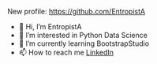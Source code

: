 New profile: https://github.com/EntropistA

- 👋 Hi, I’m EntropistA
- 👀 I’m interested in Python Data Science
- 🌱 I’m currently learning BootstrapStudio
- 📫 How to reach me [LinkedIn](https://www.linkedin.com/in/adam-wilczy%C5%84ski-0897b520b/)



<!---
A9C2/A9C2 is a ✨ special ✨ repository because its `README.md` (this file) appears on your GitHub profile.
You can click the Preview link to take a look at your changes.
--->
